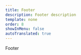 ```yaml
---
title: Footer
description: Footer description
template: none
order: 8
showInMenu: false
autoTranslated: true
---
```


Footer
